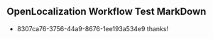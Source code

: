 ## OpenLocalization Workflow Test MarkDown
* 8307ca76-3756-44a9-8676-1ee193a534e9 thanks!

<!--HONumber=Aug16_HO1-->


